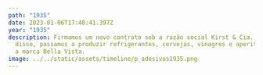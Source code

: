 ```yaml
---
path: "1935"
date: 2023-01-06T17:48:41.397Z
year: "1935"
description: Firmamos um novo contrato sob a razão social Kirst & Cia. A partir
  disso, passamos a produzir refrigerantes, cervejas, vinagres e aperitivos com
  a marca Bella Vista.
image: ../../static/assets/timeline/p_adesivos1935.png
---
```

